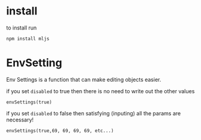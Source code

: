 # install

to install run 
```powershell
npm install mljs
```

# EnvSetting
Env Settings is a function that can make editing objects easier.

if you set ```disabled``` to true then there is no need to write out the other values


```
envSettings(true)
```

if you set ```disabled``` to false then satisfying (inputing) all the params are necessary!

```
envSettings(true,69, 69, 69, 69, etc...)
```
